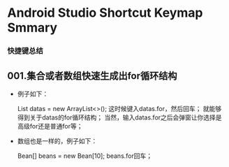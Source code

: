 # Android Studio Shortcut Keymap Smmary

### 快捷键总结

## 001.集合或者数组快速生成出for循环结构

  * 例子如下：

	List<Bean> datas = new ArrayList<>();
	这时候键入datas.for，然后回车；
	就能够得到关于datas的for循环结构；
	当然，输入datas.for之后会弹窗让你选择是高级for还是普通for等；

  * 数组也是一样的，例子如下：

	Bean[] beans = new Bean[10];
	beans.for回车；



